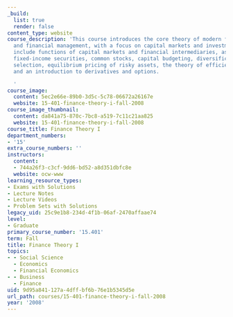 ```yaml
---
_build:
  list: true
  render: false
content_type: website
course_description: 'This course introduces the core theory of modern financial economics
  and financial management, with a focus on capital markets and investments. Topics
  include functions of capital markets and financial intermediaries, asset valuation,
  fixed-income securities, common stocks, capital budgeting, diversification and portfolio
  selection, equilibrium pricing of risky assets, the theory of efficient markets,
  and an introduction to derivatives and options.

  '
course_image:
  content: 5ec2e66e-89b0-3d5c-5c78-06672a26167e
  website: 15-401-finance-theory-i-fall-2008
course_image_thumbnail:
  content: da841a75-870c-7bc8-a519-7c11c21aa825
  website: 15-401-finance-theory-i-fall-2008
course_title: Finance Theory I
department_numbers:
- '15'
extra_course_numbers: ''
instructors:
  content:
  - 744a26f3-c3cf-9dd6-bd52-a8d351dbfc8e
  website: ocw-www
learning_resource_types:
- Exams with Solutions
- Lecture Notes
- Lecture Videos
- Problem Sets with Solutions
legacy_uid: 25c9e1b8-234d-4f1b-06af-2470affaae74
level:
- Graduate
primary_course_number: '15.401'
term: Fall
title: Finance Theory I
topics:
- - Social Science
  - Economics
  - Financial Economics
- - Business
  - Finance
uid: 9d95a841-127a-4dff-bf6b-76e1b5345d5e
url_path: courses/15-401-finance-theory-i-fall-2008
year: '2008'
---
```

